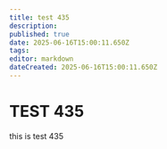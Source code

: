 ```yaml
---
title: test 435
description: 
published: true
date: 2025-06-16T15:00:11.650Z
tags: 
editor: markdown
dateCreated: 2025-06-16T15:00:11.650Z
---
```


# TEST 435
this is test 435
